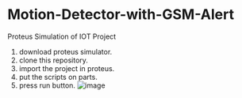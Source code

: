 # Motion-Detector-with-GSM-Alert
Proteus Simulation of IOT Project
1. download proteus simulator.
2. clone this repository.
3. import the project in proteus.
4. put the scripts on parts.
5. press run button.
   ![image](https://github.com/harmanpreet7916/IOT-Project-robin-sir/assets/77985528/b50a70b1-6b70-407a-8911-327c7f811287)

